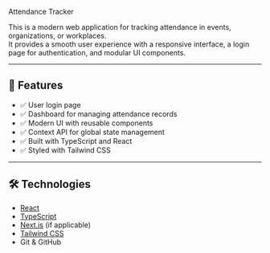 Attendance Tracker

This is a modern web application for tracking attendance in events, organizations, or workplaces.  
It provides a smooth user experience with a responsive interface, a login page for authentication, and modular UI components.

---

## 🚀 Features

- ✅ User login page
- ✅ Dashboard for managing attendance records
- ✅ Modern UI with reusable components
- ✅ Context API for global state management
- ✅ Built with TypeScript and React
- ✅ Styled with Tailwind CSS

---

## 🛠️ Technologies

- [React](https://reactjs.org/)
- [TypeScript](https://www.typescriptlang.org/)
- [Next.js](https://nextjs.org/) (if applicable)
- [Tailwind CSS](https://tailwindcss.com/)
- Git & GitHub



